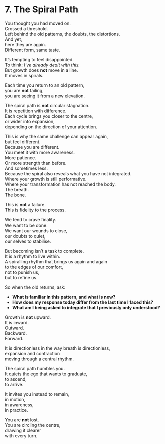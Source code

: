 # 7. The Spiral Path

You thought you had moved on.  
Crossed a threshold.  
Left behind the old patterns, the doubts, the distortions.  
And yet,  
here they are again.  
Different form, same taste.

It’s tempting to feel disappointed.  
To think: *I’ve already dealt with this.*  
But growth does **not** move in a line.  
It moves in spirals.

Each time you return to an old pattern,  
you are **not** failing,  
you are seeing it from a new elevation.

The spiral path is **not** circular stagnation.  
It is repetition with difference.  
Each cycle brings you closer to the centre,  
or wider into expansion,  
depending on the direction of your attention.

This is why the same challenge can appear again,  
but feel different.  
Because you are different.  
You meet it with more awareness.  
More patience.  
Or more strength than before.  
And sometimes less.  
Because the spiral also reveals what you have not integrated.  
Where your growth is still performative.  
Where your transformation has not reached the body.  
The breath.  
The bone.

This is **not** a failure.  
This is fidelity to the process.

We tend to crave finality.  
We want to be done.  
We want our wounds to close,  
our doubts to quiet,  
our selves to stabilise.

But becoming isn’t a task to complete.  
It is a rhythm to live within.  
A spiralling rhythm that brings us again and again  
to the edges of our comfort,  
not to punish us,  
but to refine us.

So when the old returns, ask:

- **What is familiar in this pattern, and what is new?**  
- **How does my response today differ from the last time I faced this?**  
- **What am I being asked to integrate that I previously only understood?**

Growth is **not** upward.  
It is inward.  
Outward.  
Backward.  
Forward.

It is directionless in the way breath is directionless,  
expansion and contraction  
moving through a central rhythm.

The spiral path humbles you.  
It quiets the ego that wants to graduate,  
to ascend,  
to arrive.

It invites you instead to remain,  
in motion,  
in awareness,  
in practice.

You are **not** lost.  
You are circling the centre,  
drawing it clearer  
with every turn.  
